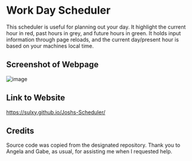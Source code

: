 # Work Day Scheduler 

This scheduler is useful for planning out your day. It highlight the current hour in red, past hours in grey, and future hours in green. It holds input information through page reloads, and the current day/present hour is based on your machines local time. 

## Screenshot of Webpage
![image](https://github.com/Sulxy/Joshs-Scheduler/assets/149080702/2aefea9a-d36b-432e-90ca-4a4073030832)



## Link to Website
https://sulxy.github.io/Joshs-Scheduler/

## Credits 

Source code was copied from the designated repository. Thank you to Angela and Gabe, as usual, for assisting me when I requested help. 
